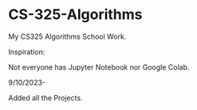 # CS-325-Algorithms

My CS325 Algorithms School Work.

Inspiration: 

Not everyone has Jupyter Notebook nor Google Colab.

9/10/2023-

Added all the Projects.

